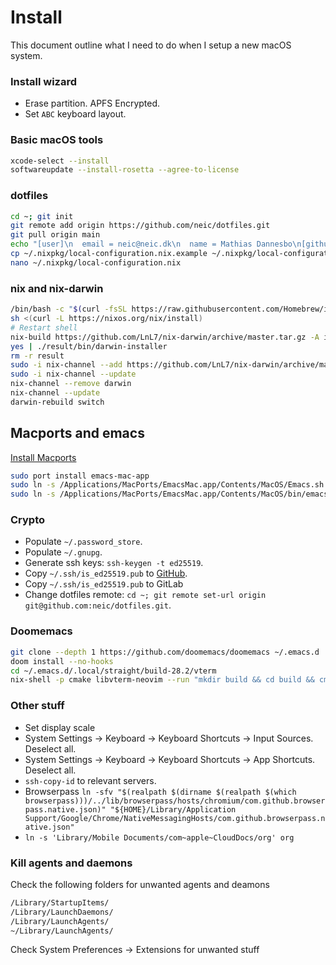 # Install
This document outline what I need to do when I setup a new macOS system.

### Install wizard
* Erase partition. APFS Encrypted.
* Set `ABC` keyboard layout.

### Basic macOS tools
``` sh
xcode-select --install
softwareupdate --install-rosetta --agree-to-license
```

### dotfiles
```sh
cd ~; git init
git remote add origin https://github.com/neic/dotfiles.git
git pull origin main
echo "[user]\n  email = neic@neic.dk\n  name = Mathias Dannesbo\n[github]\n  user = neic@neic.dk" > .gitconfig
cp ~/.nixpkg/local-configuration.nix.example ~/.nixpkg/local-configuration.nix
nano ~/.nixpkg/local-configuration.nix
```

### nix and nix-darwin
``` sh
/bin/bash -c "$(curl -fsSL https://raw.githubusercontent.com/Homebrew/install/master/install.sh)"
sh <(curl -L https://nixos.org/nix/install)
# Restart shell
nix-build https://github.com/LnL7/nix-darwin/archive/master.tar.gz -A installer
yes | ./result/bin/darwin-installer
rm -r result
sudo -i nix-channel --add https://github.com/LnL7/nix-darwin/archive/master.tar.gz darwin
sudo -i nix-channel --update
nix-channel --remove darwin
nix-channel --update
darwin-rebuild switch
```

## Macports and emacs
[Install Macports](https://www.macports.org/install.php)
```sh
sudo port install emacs-mac-app
sudo ln -s /Applications/MacPorts/EmacsMac.app/Contents/MacOS/Emacs.sh /opt/local/bin/emacs
sudo ln -s /Applications/MacPorts/EmacsMac.app/Contents/MacOS/bin/emacsclient /opt/local/bin/emacsclient
```

### Crypto
* Populate `~/.password_store`.
* Populate `~/.gnupg`.
* Generate ssh keys: `ssh-keygen -t ed25519`.
* Copy `~/.ssh/is_ed25519.pub` to [GitHub](https://github.com/settings/keys).
* Copy `~/.ssh/is_ed25519.pub` to GitLab
* Change dotfiles remote: `cd ~; git remote set-url origin git@github.com:neic/dotfiles.git`.

### Doomemacs
```sh
git clone --depth 1 https://github.com/doomemacs/doomemacs ~/.emacs.d
doom install --no-hooks
cd ~/.emacs.d/.local/straight/build-28.2/vterm
nix-shell -p cmake libvterm-neovim --run "mkdir build && cd build && cmake .. && make"
```

### Other stuff
* Set display scale
* System Settings -> Keyboard -> Keyboard Shortcuts -> Input Sources. Deselect all.
* System Settings -> Keyboard -> Keyboard Shortcuts -> App Shortcuts. Deselect all.
* `ssh-copy-id` to relevant servers.
* Browserpass `ln -sfv "$(realpath $(dirname $(realpath $(which browserpass)))/../lib/browserpass/hosts/chromium/com.github.browserpass.native.json)" "${HOME}/Library/Application Support/Google/Chrome/NativeMessagingHosts/com.github.browserpass.native.json"`
* `ln -s 'Library/Mobile Documents/com~apple~CloudDocs/org' org`

### Kill agents and daemons
Check the following folders for unwanted agents and deamons
``` sh
/Library/StartupItems/
/Library/LaunchDaemons/
/Library/LaunchAgents/
~/Library/LaunchAgents/
```

Check System Preferences -> Extensions for unwanted stuff

<!---
Local Variables:
mode: gfm
End:
-->
